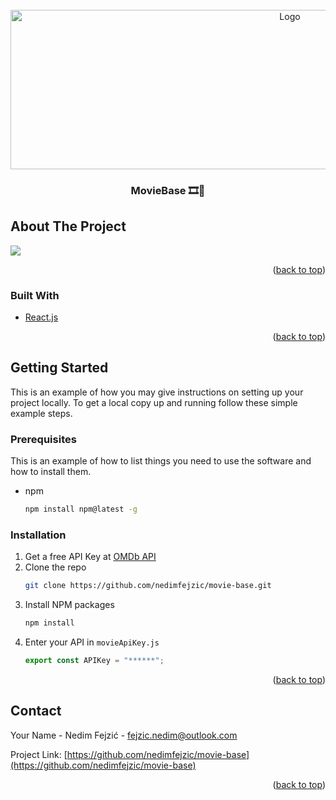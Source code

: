 <br />
<div align="center">
  <a href="https://i.imgur.com/R7aBCWG.png">
    <img src="images/logo.png" alt="Logo" width="878" height="255">
  </a>

<h3 align="center">MovieBase 🎞️🍿</h3>
</div>

<!-- ABOUT THE PROJECT -->

## About The Project

![](Animation.gif)

<p align="right">(<a href="#top">back to top</a>)</p>

### Built With

- [React.js](https://reactjs.org/)

<p align="right">(<a href="#top">back to top</a>)</p>

<!-- GETTING STARTED -->

## Getting Started

This is an example of how you may give instructions on setting up your project locally.
To get a local copy up and running follow these simple example steps.

### Prerequisites

This is an example of how to list things you need to use the software and how to install them.

- npm
  ```sh
  npm install npm@latest -g
  ```

### Installation

1. Get a free API Key at [OMDb API](http://www.omdbapi.com/)
2. Clone the repo
   ```sh
   git clone https://github.com/nedimfejzic/movie-base.git
   ```
3. Install NPM packages
   ```sh
   npm install
   ```
4. Enter your API in `movieApiKey.js`
   ```js
   export const APIKey = "******";
   ```

<p align="right">(<a href="#top">back to top</a>)</p>

<!-- ROADMAP -->

## Contact

Your Name - Nedim Fejzić - fejzic.nedim@outlook.com

Project Link: [https://github.com/nedimfejzic/movie-base](https://github.com/nedimfejzic/movie-base)

<p align="right">(<a href="#top">back to top</a>)</p>
